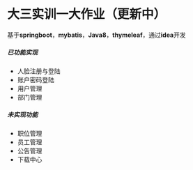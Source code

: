 # 大三实训一大作业（更新中）
基于**springboot**，**mybatis**，**Java8**，**thymeleaf**，通过**idea**开发

##### 已功能实现

- 人脸注册与登陆
- 账户密码登陆
- 用户管理
- 部门管理

##### 未实现功能

- 职位管理
- 员工管理
- 公告管理
- 下载中心

